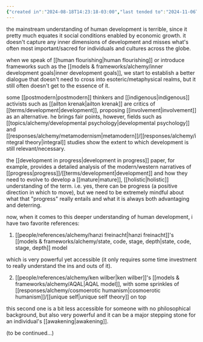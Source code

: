 ```yaml
---
{"created in":"2024-08-18T14:23:18-03:00","last tended to":"2024-11-06T18:58:44-03:00","tags":["concept","alchemy","🌱"],"relevancescore":98,"notestage":["🌱"],"created":"2024-08-18T14:23:18.115-03:00","updated":"2025-05-14T16:51:44.006-03:00","readinesslevel":"15%","dg-publish":true,"permalink":"/concepts/alchemy/human-development/","dgPassFrontmatter":true}
---
```


the mainstream understanding of human development is terrible, since it pretty much equates it social conditions enabled by economic growth. it doesn't capture any inner dimensions of development and misses what's often most important/sacred for individuals and cultures across the globe.

when we speak of [[human flourishing\|human flourishing]] or introduce frameworks such as the [[models & frameworks/alchemy/inner development goals\|inner development goals]], we start to establish a better dialogue that doesn't need to cross into esoteric/metaphysical realms, but it still often doesn't get to the essence of it.

some [[postmodern\|postmodern]] thinkers and [[indigenous\|indigenous]] activists such as [[ailton krenak\|ailton krenak]] are critics of [[terms/development\|development]], proposing [[involvement\|involvement]] as an alternative. he brings fair points, however, fields such as [[topics/alchemy/developmental psychology\|developmental psychology]] and [[responses/alchemy/metamodernism\|metamodern]]/[[responses/alchemy/integral theory\|integral]] studies show the extent to which development is still relevant/necessary.

the [[development in progress\|development in progress]] paper, for example, provides a detailed analysis of the modern/western narratives of [[progress\|progress]]/[[terms/development\|development]] and how they need to evolve to develop a [[mature\|mature]], [[holistic\|holistic]] understanding of the term. i.e. yes, there can be progress (a positive direction in which to move), but we need to be extremely mindful about what that "progress" really entails and what it is always both advantaging and deterring.

now, when it comes to this deeper understanding of human development, i have two favorite references: 

1) [[people/references/alchemy/hanzi freinacht\|hanzi freinacht]]'s [[models & frameworks/alchemy/state, code, stage, depth\|state, code, stage, depth]] model

which is very powerful yet accessible (it only requires some time investment to really understand the ins and outs of it).

2) [[people/references/alchemy/ken wilber\|ken wilber]]'s [[models & frameworks/alchemy/AQAL\|AQAL model]], with some sprinkles of [[responses/alchemy/cosmoerotic humanism\|cosmoerotic humanism]]/[[unique self\|unique self theory]] on top
 
this second one is a bit less accessible for someone with no philosophical background, but also very powerful and it can be a major stepping stone for an individual's [[awakening\|awakening]].

(to be continued...)